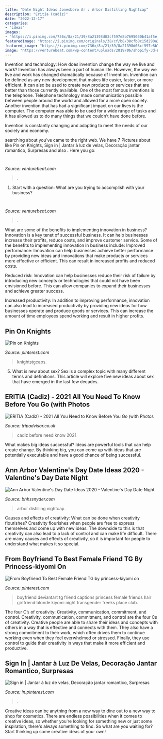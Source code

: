 ```yaml
---
title: "Date Night Ideas Jonesboro Ar : Arbor Distilling Nightcap"
description: "Eritia (cadiz)"
date: "2022-12-17"
categories:
- "ideas"
images:
- "https://i.pinimg.com/736x/8a/21/39/8a21398d03cf597e8b7695030b41af5e.jpg"
featuredImage: "https://i.pinimg.com/originals/38/cf/b8/38cfb8c15d290a29dae65efaaf13ab54.png"
featured_image: "https://i.pinimg.com/736x/8a/21/39/8a21398d03cf597e8b7695030b41af5e.jpg"
image: "https://venturebeat.com/wp-content/uploads/2019/06/shopify-3d-models.jpg"
---
```



Invention and technology: How does invention change the way we live and work?
Invention has always been a part of human life. However, the way we live and work has changed dramatically because of Invention. Invention can be defined as any new development that makes life easier, faster, or more efficient. It can also be used to create new products or services that are better than those currently available.
One of the most famous inventions is the telephone. Telephone technology made communication possible between people around the world and allowed for a more open society. Another invention that has had a significant impact on our lives is the computer. The computer was able to be used for a wide range of tasks and it has allowed us to do many things that we couldn’t have done before.

Invention is constantly changing and adapting to meet the needs of our society and economy.

	

		
searching about  you've came to the right web. We have 7 Pictures about  like Pin on Knights, Sign in | Jantar à luz de velas, Decoração jantar romantico, Surpresas and also . Here you go:
		
    
## 

<img loading=lazy src="https://venturebeat.com/wp-content/uploads/2019/10/image-e1572293614959.png" onerror="this.onerror=null;this.src='https://tse4.mm.bing.net/th?id=OIP.iPt953tqzs0RBzbh_rceXwHaDs&amp;pid=15.1';" alt="">

_Source: venturebeat.com_

>. 

	

1. Start with a question: What are you trying to accomplish with your business?

    
## 

<img loading=lazy src="https://venturebeat.com/wp-content/uploads/2019/06/shopify-3d-models.jpg" onerror="this.onerror=null;this.src='https://tse1.mm.bing.net/th?id=OIP.TT16MF0Uq6X0jOCyCSpPPwHaEo&amp;pid=15.1';" alt="">

_Source: venturebeat.com_

>. 

	

What are some of the benefits to implementing innovation in business?
Innovation is a key tenet of successful business. It can help businesses increase their profits, reduce costs, and improve customer service. Some of the benefits to implementing innovation in business include: 
Improved performance: Innovation can help businesses achieve better performance by providing new ideas and innovations that make products or services more effective or efficient. This can result in increased profits and reduced costs. 

Reduced risk: Innovation can help businesses reduce their risk of failure by introducing new concepts or technologies that could not have been envisioned before. This can allow companies to expand their businesses and achieve greater success. 

Increased productivity: In addition to improving performance, innovation can also lead to increased productivity by providing new ideas for how businesses operate and produce goods or services. This can increase the amount of time employees spend working and result in higher profits.

    
## Pin On Knights

<img loading=lazy src="https://i.pinimg.com/736x/8a/21/39/8a21398d03cf597e8b7695030b41af5e.jpg" onerror="this.onerror=null;this.src='https://tse4.mm.bing.net/th?id=OIP.iGWH_jv-7Z1vHLssyg-6dAHaGL&amp;pid=15.1';" alt="Pin on Knights">

_Source: pinterest.com_

>knightstgcaps. 

	

5. What is new about sex?
Sex is a complex topic with many different terms and definitions. This article will explore five new ideas about sex that have emerged in the last few decades.

    
## ERITIA (Cadiz) - 2021 All You Need To Know Before You Go (with Photos

<img loading=lazy src="https://media-cdn.tripadvisor.com/media/photo-s/12/65/6d/a5/obra-de-pintura.jpg" onerror="this.onerror=null;this.src='https://tse4.mm.bing.net/th?id=OIP.qJfXrHRDiD5ctGSxANrCFAAAAA&amp;pid=15.1';" alt="ERITIA (Cadiz) - 2021 All You Need to Know Before You Go (with Photos">

_Source: tripadvisor.co.uk_

>cadiz before need know 2021. 

	

What makes big ideas successful?
Ideas are powerful tools that can help create change. By thinking big, you can come up with ideas that are potentially executable and have a good chance of being successful.

    
## Ann Arbor Valentine&#039;s Day Date Ideas 2020 - Valentine&#039;s Day Date Night

<img loading=lazy src="https://www.bhhssnyder.com/files/2020/01/Ann-Arbor-Valentines-Day-Ideas-2020-Dimly-lit-bars-928x690.jpg" onerror="this.onerror=null;this.src='https://tse3.mm.bing.net/th?id=OIP.YvGigPNna8KCgiCMDcWDqgHaFg&amp;pid=15.1';" alt="Ann Arbor Valentine&#039;s Day Date Ideas 2020 - Valentine&#039;s Day Date Night">

_Source: bhhssnyder.com_

>arbor distilling nightcap. 

	

Causes and effects of creativity: What can be done when creativity flourishes?
Creativity flourishes when people are free to express themselves and come up with new ideas. The downside to this is that creativity can also lead to a lack of control and can make life difficult. There are many causes and effects of creativity, so it is important for people to understand what makes it so special.

    
## From Boyfriend To Best Female Friend TG By Princess-kiyomi On

<img loading=lazy src="https://i.pinimg.com/originals/38/cf/b8/38cfb8c15d290a29dae65efaaf13ab54.png" onerror="this.onerror=null;this.src='https://tse1.mm.bing.net/th?id=OIP.6plGUgYn01QKEm9mTGv4VQHaFj&amp;pid=15.1';" alt="From Boyfriend To Best Female Friend TG by princess-kiyomi on">

_Source: pinterest.com_

>boyfriend deviantart tg friend captions princess female friends hair girlfriend blonde kiyomi night transgender freeks place club. 

	

The four C’s of creativity: Creativity, communication, commitment, and control.
Creativity, communication, commitment, and control are the four Cs of creativity. Creative people are able to share their ideas and concepts with others in a way that is effective and connects with them. They also have a strong commitment to their work, which often drives them to continue working even when they feel overwhelmed or stressed. Finally, they use control to guide their creativity in ways that make it more efficient and productive.

    
## Sign In | Jantar à Luz De Velas, Decoração Jantar Romantico, Surpresas

<img loading=lazy src="https://i.pinimg.com/originals/2a/dd/94/2add942a85b4229a3681d20dcd49dd2c.jpg" onerror="this.onerror=null;this.src='https://tse1.mm.bing.net/th?id=OIP.gR1NH--CTRPZxSzYs4wgjAHaL6&amp;pid=15.1';" alt="Sign in | Jantar à luz de velas, Decoração jantar romantico, Surpresas">

_Source: in.pinterest.com_

>. 

	

Creative ideas can be anything from a new way to dine out to a new way to shop for cosmetics. There are endless possibilities when it comes to creative ideas, so whether you're looking for something new or just some inspiration, there's always something to find. So what are you waiting for? Start thinking up some creative ideas of your own!

